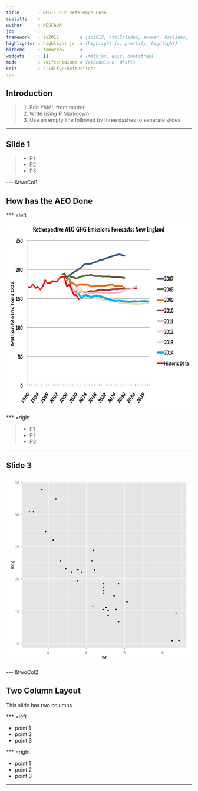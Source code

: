 ```yaml
---
title       : NEG - ECP Reference Case
subtitle    : 
author      : NESCAUM
job         : 
framework   : io2012        # {io2012, html5slides, shower, dzslides, ...}
highlighter : highlight.js  # {highlight.js, prettify, highlight}
hitheme     : tomorrow      # 
widgets     : []            # {mathjax, quiz, bootstrap}
mode        : selfcontained # {standalone, draft}
knit        : slidify::knit2slides
---
```


<style>
.title-slide {
  background-color: #EDE0CF; /* #EDE0CF; ; #CA9F9D*/
}
</style>

## Introduction 

> 1. Edit YAML front matter
> 2. Write using R Markdown
> 3. Use an empty line followed by three dashes to separate slides!

--- 

## Slide 1

> * P1
> * P2
> * P3

--- &twoCol1 

## How has the AEO Done

*** =left

<img width=650px height=500px src='assets/img/AEO.PNG'></img>

*** =right

> * P1
> * P2
> * P3

---

## Slide 3

![plot of chunk unnamed-chunk-1](assets/fig/unnamed-chunk-1-1.png) 

--- &twoCol2 
## Two Column Layout

This slide has two columns

*** =left

- point 1
- point 2
- point 3

*** =right

- point 1
- point 2
- point 3

--- 









